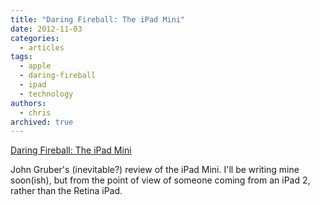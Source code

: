```yaml
---
title: "Daring Fireball: The iPad Mini"
date: 2012-11-03
categories:
  - articles
tags:
  - apple
  - daring-fireball
  - ipad
  - technology
authors:
  - chris
archived: true
---
```


[Daring Fireball: The iPad Mini](http://daringfireball.net/2012/10/ipad_mini "Daring Fireball: The iPad Mini")

John Gruber's (inevitable?) review of the iPad Mini. I'll be writing mine soon(ish), but from the point of view of someone coming from an iPad 2, rather than the Retina iPad.
